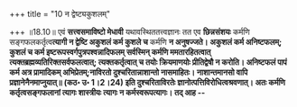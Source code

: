 +++
title = "10 न द्वेष्ट्यकुशलम्"

+++
॥18.10॥ एवं **सत्त्वसमाविष्टो मेधावी** यथावस्थिततत्त्वज्ञानः तत एव
**छिन्नसंशयः** कर्मणि सङ्गफलकर्तृत्व**त्यागी न द्वेष्टि अकुशलं कर्म
कुशले च** कर्मणि **न अनुषज्जते। अकुशलं कर्म अनिष्टफलम्; कुशलं च कर्म
इष्टरूपस्वर्गपुत्रपश्वन्नादिफलम् सर्वस्मिन् कर्मणि ममतारहितत्वात्
त्यक्तब्रह्मव्यतिरिक्तसर्वफलत्वात्; त्यक्तकर्तृत्वात् च तयोः क्रियमाणयोः
प्रीतिद्वेषौ न करोति। अनिष्टफलं पापं कर्म अत्र प्रामादिकम्
अभिप्रेतम्;नाविरतो दुश्चरितान्नाशान्तो नासमाहितः। नाशान्तमानसो वापि
प्रज्ञानेनैनमाप्नुयात्॥ (कठ॰ उ॰ 1।2।24) इति दुश्चरिताविरतेः
ज्ञानोत्पत्तिविरोधित्वश्रवणात्। अतः कर्मणि कर्तृत्वसङ्गफलानां त्यागः
शास्त्रीयः त्यागः न कर्मस्वरूपत्यागः। तद् आह --**
